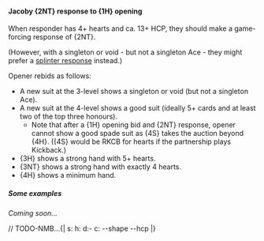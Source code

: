 #### <a name="Jacoby_2NT_response_to_1H_opening"> Jacoby {2NT} response to {1H} opening

When responder has 4+ hearts and ca. 13+ HCP, they should make a game-forcing response of {2NT}.

(However, with a singleton or void - but not a singleton Ace - they might prefer a [splinter response](#Splinter_responses_to_1H_opening) instead.)

Opener rebids as follows:

- A new suit at the 3-level shows a singleton or void (but not a singleton Ace).
- A new suit at the 4-level shows a good suit (ideally 5+ cards and at least two of the top three honours).
    - Note that after a {1H} opening bid and {2NT} response, opener cannot show a good spade suit as {4S} takes the auction beyond {4H}. ({4S} would be RKCB for hearts if the partnership plays Kickback.)
- {3H} shows a strong hand with 5+ hearts.
- {3NT} shows a strong hand with exactly 4 hearts.
- {4H} shows a minimum hand.

##### Some examples

_Coming soon..._

// TODO-NMB...{| s: h: d:- c: --shape --hcp |}
